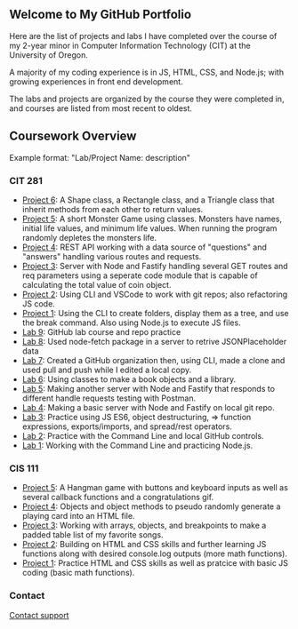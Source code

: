 ## Welcome to My GitHub Portfolio

Here are the list of projects and labs I have completed over the course of my 2-year minor in Computer Information Technology (CIT) at the University of Oregon.

A majority of my coding experience is in JS, HTML, CSS, and Node.js; with growing experiences in front end development.

The labs and projects are organized by the course they were completed in, and courses are listed from most recent to oldest.

## Coursework Overview
Example format: "Lab/Project Name: description"

### CIT 281
- [Project 6](): A Shape class, a Rectangle class, and a Triangle class that inherit methods from each other to return values.
- [Project 5](): A short Monster Game using classes. Monsters have names, initial life values, and minimum life values. When running the program randomly depletes the monsters life.
- [Project 4](): REST API working with a data source of "questions" and "answers" handling various routes and requests.
- [Project 3](): Server with Node and Fastify handling several GET routes and req parameters using a seperate code module that is capable of calculating the total value of coin object.
- [Project 2](): Using CLI and VSCode to work with git repos; also refactoring JS code.
- [Project 1](): Using the CLI to create folders, display them as a tree, and use the break command. Also using Node.js to execute JS files.
- [Lab 9](https://edguti3rrez.github.io/cit281-lab9/): GitHub lab course and repo practice
- [Lab 8](https://edguti3rrez.github.io/cit281-lab8/): Used node-fetch package in a server to retrive JSONPlaceholder data
- [Lab 7](https://edguti3rrez.github.io/cit281-lab7/): Created a GitHub organization then, using CLI, made a clone and used pull and push while I edited a local copy.
- [Lab 6](https://edguti3rrez.github.io/cit281-lab6/): Using classes to make a book objects and a library.
- [Lab 5](https://edguti3rrez.github.io/cit281-lab5/): Making another server with Node and Fastify that responds to different handle requests testing with Postman.
- [Lab 4](https://edguti3rrez.github.io/cit281-lab4/): Making a basic server with Node and Fastify on local git repo.
- [Lab 3](https://edguti3rrez.github.io/cit281-lab3/): Practice using JS ES6, object destructuring, => function expressions, exports/imports, and spread/rest operators.
- [Lab 2](https://edguti3rrez.github.io/cit281-lab2/): Practice with the Command Line and local GitHub controls.
- [Lab 1](https://edguti3rrez.github.io/cit281-lab1/): Working with the Command Line and practicing Node.js.

### CIS 111
- [Project 5](https://edguti3rrez.github.io/cis111-p5/): A Hangman game with buttons and keyboard inputs as well as several callback functions and a congratulations gif.
- [Project 4](https://edguti3rrez.github.io/cis111-p4/): Objects and object methods to pseudo randomly generate a playing card into an HTML file. 
- [Project 3](https://edguti3rrez.github.io/cis111-p3/): Working with arrays, objects, and breakpoints to make a padded table list of my favorite songs.
- [Project 2](https://edguti3rrez.github.io/cis111-p2/): Building on HTML and CSS skills and further learning JS functions along with desired console.log outputs (more math functions).
- [Project 1](https://edguti3rrez.github.io/cis111-p1/): Practice HTML and CSS skills as well as pratcice with basic JS coding (basic math functions).

### Contact

[Contact support](https://support.github.com/contact)
